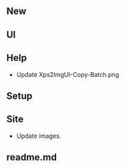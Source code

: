 ## New ##

## UI ## 

## Help ##

* Update Xps2ImgUI-Copy-Batch.png

## Setup ##

## Site ##

* Update images.

## readme.md ##
